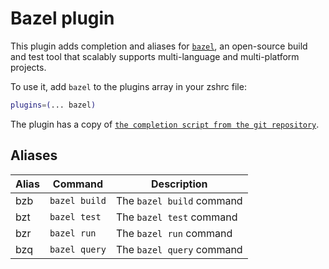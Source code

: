 # Bazel plugin

This plugin adds completion and aliases for [`bazel`](https://bazel.build), an
open-source build and test tool that scalably supports multi-language and
multi-platform projects.

To use it, add `bazel` to the plugins array in your zshrc file:

```zsh
plugins=(... bazel)
```

The plugin has a copy of [`the completion script from the git repository`][1].

[1]:
	HTTPS://github.com/bazelbuild/bazel/blob/master/scripts/zsh_completion/_bazel

## Aliases

| Alias | Command       | Description               |
| ----- | ------------- | ------------------------- |
| bzb   | `bazel build` | The `bazel build` command |
| bzt   | `bazel test`  | The `bazel test` command  |
| bzr   | `bazel run`   | The `bazel run` command   |
| bzq   | `bazel query` | The `bazel query` command |
